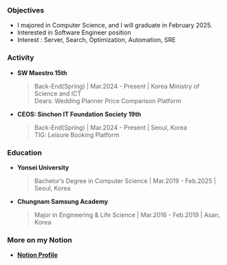 ### Objectives
- I majored in Computer Science, and I will graduate in February 2025.
- Interested in Software Engineer position
- Interest : Server, Search, Optimization, Automation, SRE


### Activity

- **SW Maestro 15th**
  > Back-End(Spring) | Mar.2024 - Present | Korea Ministry of Science and ICT  
  Dears: Wedding Planner Price Comparison Platform

- **CEOS: Sinchon IT Foundation Society 19th**
  > Back-End(Spring) | Mar.2024 - Present | Seoul, Korea  
  TIG: Leisure Booking Platform

### Education

- **Yonsei University**
  > Bachelor’s Degree in Computer Science | Mar.2019 - Feb.2025 | Seoul, Korea

- **Chungnam Samsung Academy**
  > Major in Engineering & Life Science | Mar.2016 - Feb.2019 | Asan, Korea


### More on my Notion

- [**Notion Profile**](https://yh-color.notion.site/Yeonghwan-Jang-156cc9d2766a42f89590151e1323c98c?pvs=4)
